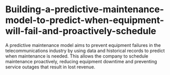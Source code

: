 # Building-a-predictive-maintenance-model-to-predict-when-equipment-will-fail-and-proactively-schedule
A predictive maintenance model aims to prevent equipment failures in the telecommunications industry by using data and historical records to predict when maintenance is needed. This allows the company to schedule maintenance proactively, reducing equipment downtime and preventing service outages that result in lost revenue.
